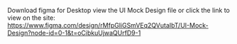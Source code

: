 Download figma for Desktop view the UI Mock Design file or click the link to view on the site:
https://www.figma.com/design/rMfpGliGSmVEq2QVutaIbT/UI-Mock-Design?node-id=0-1&t=oCibkuUjwaQUrfD9-1
